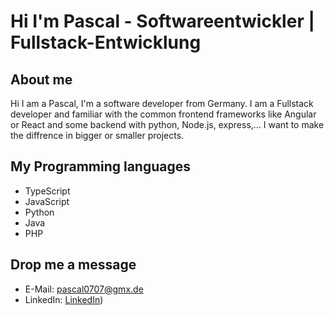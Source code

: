 # Hi I'm Pascal - Softwareentwickler | Fullstack-Entwicklung
## About me
Hi I am a Pascal, I'm a software developer from Germany.
I am a Fullstack developer and familiar with the common frontend frameworks like Angular or React and some backend with python, Node.js, express,... 
I want to make the diffrence in bigger or smaller projects.

## My Programming languages
- TypeScript
- JavaScript
- Python
- Java
- PHP

## Drop me a message
- E-Mail: [pascal0707@gmx.de](mailto:pascal0707@gmx.de)
- LinkedIn: [LinkedIn](https://www.linkedin.com/in/pascal-thurow-47b39921a/))
<!-- sure?--->
<!---
Pasquale007/Pasquale007 is a ✨ special ✨ repository because its `README.md` (this file) appears on your GitHub profile.
You can click the Preview link to take a look at your changes.
--->
